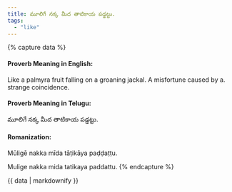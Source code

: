 ```yaml
---
title: మూలిగే నక్క మీద తాటికాయ పడ్డట్టు.
tags:
  - "like"
---
```


{% capture data %}
#### Proverb Meaning in English:
Like a palmyra fruit falling on a groaning jackal.
A misfortune caused by a. strange coincidence.

#### Proverb Meaning in Telugu:
మూలిగే నక్క మీద తాటికాయ పడ్డట్టు.

#### Romanization:
Mūligē nakka mīda tāṭikāya paḍḍaṭṭu.

Mulige nakka mida tatikaya paddattu.
{% endcapture %}

{{ data | markdownify }}


